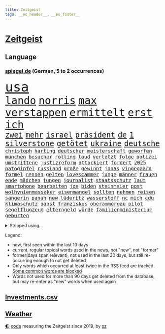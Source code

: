 ```yaml
---
title: Zeitgeist
tags: __no_header__, __no_footer__
---
```


# [Zeitgeist](https://oliz.io/zeitgeist/)

## Language

<h3><a href="https://www.spiegel.de" target="_blank">spiegel.de</a> (German, 5 to 2 occurrences)</h3>
<p style="font-family:monospace">
<span style="font-size:32pt"><a href="news_links.html#usa" class="current">usa</a></span>
<br>
<span style="font-size:25pt"><a href="news_links.html#lando" class="new">lando</a></span>
<span style="font-size:25pt"><a href="news_links.html#norris" class="new">norris</a></span>
<span style="font-size:25pt"><a href="news_links.html#max" class="current">max</a></span>
<span style="font-size:25pt"><a href="news_links.html#verstappen" class="current">verstappen</a></span>
<span style="font-size:25pt"><a href="news_links.html#ermittelt" class="current">ermittelt</a></span>
<span style="font-size:25pt"><a href="news_links.html#erst" class="current">erst</a></span>
<span style="font-size:25pt"><a href="news_links.html#ich" class="current">ich</a></span>
<br>
<span style="font-size:18pt"><a href="news_links.html#zwei" class="current">zwei</a></span>
<span style="font-size:18pt"><a href="news_links.html#mehr" class="current">mehr</a></span>
<span style="font-size:18pt"><a href="news_links.html#israel" class="current">israel</a></span>
<span style="font-size:18pt"><a href="news_links.html#präsident" class="current">präsident</a></span>
<span style="font-size:18pt"><a href="news_links.html#de" class="current">de</a></span>
<span style="font-size:18pt"><a href="news_links.html#1" class="current">1</a></span>
<span style="font-size:18pt"><a href="news_links.html#silverstone" class="new">silverstone</a></span>
<span style="font-size:18pt"><a href="news_links.html#getötet" class="current">getötet</a></span>
<span style="font-size:18pt"><a href="news_links.html#ukraine" class="current">ukraine</a></span>
<span style="font-size:18pt"><a href="news_links.html#deutsche" class="current">deutsche</a></span>
<br>
<span style="font-size:12pt"><a href="news_links.html#christoph" class="current">christoph</a></span>
<span style="font-size:12pt"><a href="news_links.html#harting" class="new">harting</a></span>
<span style="font-size:12pt"><a href="news_links.html#deutscher" class="current">deutscher</a></span>
<span style="font-size:12pt"><a href="news_links.html#meisterschaft" class="current">meisterschaft</a></span>
<span style="font-size:12pt"><a href="news_links.html#geworfen" class="current">geworfen</a></span>
<span style="font-size:12pt"><a href="news_links.html#münchen" class="current">münchen</a></span>
<span style="font-size:12pt"><a href="news_links.html#besucher" class="current">besucher</a></span>
<span style="font-size:12pt"><a href="news_links.html#rolling" class="current">rolling</a></span>
<span style="font-size:12pt"><a href="news_links.html#loud" class="current">loud</a></span>
<span style="font-size:12pt"><a href="news_links.html#verletzt" class="current">verletzt</a></span>
<span style="font-size:12pt"><a href="news_links.html#folge" class="current">folge</a></span>
<span style="font-size:12pt"><a href="news_links.html#polizei" class="current">polizei</a></span>
<span style="font-size:12pt"><a href="news_links.html#umstrittene" class="current">umstrittene</a></span>
<span style="font-size:12pt"><a href="news_links.html#justizreform" class="current">justizreform</a></span>
<span style="font-size:12pt"><a href="news_links.html#attackiert" class="current">attackiert</a></span>
<span style="font-size:12pt"><a href="news_links.html#fordert" class="current">fordert</a></span>
<span style="font-size:12pt"><a href="news_links.html#2025" class="current">2025</a></span>
<span style="font-size:12pt"><a href="news_links.html#natogipfel" class="current">natogipfel</a></span>
<span style="font-size:12pt"><a href="news_links.html#russland" class="current">russland</a></span>
<span style="font-size:12pt"><a href="news_links.html#große" class="current">große</a></span>
<span style="font-size:12pt"><a href="news_links.html#gewinnt" class="current">gewinnt</a></span>
<span style="font-size:12pt"><a href="news_links.html#jonas" class="current">jonas</a></span>
<span style="font-size:12pt"><a href="news_links.html#vingegaard" class="new">vingegaard</a></span>
<span style="font-size:12pt"><a href="news_links.html#formel" class="current">formel</a></span>
<span style="font-size:12pt"><a href="news_links.html#rennen" class="current">rennen</a></span>
<span style="font-size:12pt"><a href="news_links.html#gelten" class="current">gelten</a></span>
<span style="font-size:12pt"><a href="news_links.html#lovescammer" class="new">lovescammer</a></span>
<span style="font-size:12pt"><a href="news_links.html#junge" class="current">junge</a></span>
<span style="font-size:12pt"><a href="news_links.html#männer" class="current">männer</a></span>
<span style="font-size:12pt"><a href="news_links.html#frauen" class="current">frauen</a></span>
<span style="font-size:12pt"><a href="news_links.html#ende" class="current">ende</a></span>
<span style="font-size:12pt"><a href="news_links.html#mädchen" class="current">mädchen</a></span>
<span style="font-size:12pt"><a href="news_links.html#jungen" class="current">jungen</a></span>
<span style="font-size:12pt"><a href="news_links.html#journalist" class="current">journalist</a></span>
<span style="font-size:12pt"><a href="news_links.html#staatsschutz" class="current">staatsschutz</a></span>
<span style="font-size:12pt"><a href="news_links.html#laut" class="current">laut</a></span>
<span style="font-size:12pt"><a href="news_links.html#smartphone" class="current">smartphone</a></span>
<span style="font-size:12pt"><a href="news_links.html#bearbeiten" class="new">bearbeiten</a></span>
<span style="font-size:12pt"><a href="news_links.html#joe" class="current">joe</a></span>
<span style="font-size:12pt"><a href="news_links.html#biden" class="current">biden</a></span>
<span style="font-size:12pt"><a href="news_links.html#steinmeier" class="current">steinmeier</a></span>
<span style="font-size:12pt"><a href="news_links.html#post" class="current">post</a></span>
<span style="font-size:12pt"><a href="news_links.html#wolhynienmassaker" class="new">wolhynienmassaker</a></span>
<span style="font-size:12pt"><a href="news_links.html#eisenmangel" class="new">eisenmangel</a></span>
<span style="font-size:12pt"><a href="news_links.html#sollten" class="current">sollten</a></span>
<span style="font-size:12pt"><a href="news_links.html#nehmen" class="current">nehmen</a></span>
<span style="font-size:12pt"><a href="news_links.html#reisen" class="current">reisen</a></span>
<span style="font-size:12pt"><a href="news_links.html#sängerin" class="current">sängerin</a></span>
<span style="font-size:12pt"><a href="news_links.html#panah" class="new">panah</a></span>
<span style="font-size:12pt"><a href="news_links.html#new" class="current">new</a></span>
<span style="font-size:12pt"><a href="news_links.html#lüderitz" class="new">lüderitz</a></span>
<span style="font-size:12pt"><a href="news_links.html#wasserstoff" class="current">wasserstoff</a></span>
<span style="font-size:12pt"><a href="news_links.html#nc" class="new">nc</a></span>
<span style="font-size:12pt"><a href="news_links.html#mich" class="current">mich</a></span>
<span style="font-size:12pt"><a href="news_links.html#cdu" class="current">cdu</a></span>
<span style="font-size:12pt"><a href="news_links.html#klimaschutz" class="current">klimaschutz</a></span>
<span style="font-size:12pt"><a href="news_links.html#papst" class="current">papst</a></span>
<span style="font-size:12pt"><a href="news_links.html#franziskus" class="current">franziskus</a></span>
<span style="font-size:12pt"><a href="news_links.html#oberammergau" class="new">oberammergau</a></span>
<span style="font-size:12pt"><a href="news_links.html#pilot" class="current">pilot</a></span>
<span style="font-size:12pt"><a href="news_links.html#segelflugzeug" class="current">segelflugzeug</a></span>
<span style="font-size:12pt"><a href="news_links.html#elterngeld" class="current">elterngeld</a></span>
<span style="font-size:12pt"><a href="news_links.html#würde" class="current">würde</a></span>
<span style="font-size:12pt"><a href="news_links.html#familienministerium" class="new">familienministerium</a></span>
<span style="font-size:12pt"><a href="news_links.html#geburten" class="new">geburten</a></span>
</p>
<details>
<summary>Stopped using...</summary>
<p class="former" style="font-size:12pt">
brutale(990) flucht(990) rote(990) behandlung(989) erholung(989) strafen(989) beweisen(988) einiges(988) führerschein(988) gestohlen(988) hsv(988) müller(988) eingereicht(987) verschärfen(987) österreichische(987) durchsucht(986) klimaneutral(986) manchen(986) präsentieren(986) sebastian(986) unabhängigkeit(986) vs(986) alkohol(985) ausnahmen(985) englische(985) figur(985) richten(985) schicksal(985) geholt(984) kämpfte(984) künftigen(984) premierminister(984) provinz(984) west(984) wettbewerb(984) überwinden(984) bitten(983) dementiert(983) falls(983) frankfurter(983) herbert(983) kamera(983) literatur(983) schauspielerin(983) träumen(983) verkündet(983) vorsitzenden(983) wolfgang(983) wählen(983) aufruf(982) botschaften(982) breitet(982) forderungen(982) phase(982) präsidentschaftswahl(982) schnee(982) taten(982) weltwirtschaft(982) zweiter(982) ausbruch(981) australische(981) gefährlichen(981) tore(981) wohnhaus(981) allianz(980) bull(980) fliehen(980) red(980) 50000(979) geklärt(979) hebt(979) miteinander(979) passen(979) weltweite(979) benzin(978) dachte(978) hölle(978) islamischer(978) kochinstitut(978) kreis(978) künftige(978) teslachef(978) vermuten(978) vorübergehend(978) wenden(978) bilden(977) lüge(977) publikum(977) schien(977) anschließend(976) freilassung(976) kochen(976) negativ(976) richtet(976) anlass(975) langen(975) unterstützer(975) distanz(974) beleidigt(973) big(973) börse(973) sitzen(973) stadion(973) beschuldigt(972) bezahlen(972) half(972) klimapolitik(972) weite(972) ägypten(972) fit(971) sowie(971) design(970) erkrankt(970) erkrankung(970) pflicht(970) vorstellen(970) näher(969) patient(969) zurückgegangen(969) bande(968) überraschung(968) betrifft(967) kinos(967) spektakuläre(967) februar(966) überholt(966) aufhalten(964) mehrfach(964) führenden(963) gang(963) sichert(963) raumstation(962) auflagen(961) mission(961) whatsapp(960) hinten(959) iss(959) unterschrieben(959) chats(958) museum(958) nasa(958) schießen(958) entscheidet(956) erstochen(955) möglichkeiten(953) kindheit(952) kokain(951) einig(950) atomkraft(947) schwung(945) katharina(942) liberalen(942) annäherung(938) kontert(936) nächstes(932) drohne(931) größe(915) nick(899) vormarsch(859) notstand(841) medaille(838) rein(835) happy(824) athen(820) verlag(793) kubicki(789) werte(787) unfälle(771) lediglich(766) spiegelreporter(749) aachen(739) jahresende(739) ministerin(725) veröffentlichung(721) inflationsrate(720) grundsätzlich(715) schrumpft(712) verbunden(707) fossilen(690) kollision(685) analysten(676) nachspielzeit(676) erhofft(671) löschen(671) musks(670) alternative(669) king(658) gefiel(647) wachsende(646) harris(645) gleichen(639) boss(634) dokumentiert(633) schnelles(632) schränkt(626) medwedew(624) bedrängnis(623) demo(623) rauswurf(620) ampelregierung(617) zurückgezogen(612) volksverhetzung(609) spürbar(608) studenten(607) verbraucherpreise(595) versuche(594) gestört(589) nutzung(587) stadtteil(587) gestiegene(581) königreich(580) reine(579) einfacher(571) museen(569) aktivistinnen(567) taucht(566) bundesfinanzminister(565) ärztin(563) promis(561) explodieren(558) zufall(558) aussetzen(557) kanal(555) möchten(553) influencerin(533) klara(533) asien(532) kitas(532) krebs(526) kahn(525) ring(525) match(524) royal(512) fehlverhalten(503) marc(495) verantwortlichen(495) premierministerin(492) oppositionellen(489) rené(488) stammen(487) abgeschafft(485) 19jährige(483) indischen(477) gefolgt(476) terror(476) abtreibungen(475) beschuldigten(467) kriegszeiten(464) schmerzen(464) kriegsverbrechen(463) profitierte(463) finnische(458) kasse(456) ansturm(443) herrschte(440) schwerverletzte(426) öpnv(425) übergriffen(416) versöhnung(414) abgeschaltet(412) franzosen(411) enkel(409) erfurt(408) jubel(406) rüsten(406) empfohlen(399) computer(397) unterlagen(397) wehrte(395) außergewöhnlichen(393) brennende(393) gelobt(393) vereidigt(392) waggons(391) angeschlagenen(390) hadert(388) ausgezahlt(386) empfehlungen(380) irgendwann(376) therapien(376) jimmy(373) youtube(373) senegal(372) osnabrück(371) drin(370) gegenwart(369) geschrumpft(368) weltrekord(367) attraktiver(363) energieversorger(361) lena(361) schrumpfen(361) instrument(360) thüringens(360) großaufgebot(358) bewusstsein(354) verzeichnet(353) deutsch(352) entfernen(350) entschuldigen(349) anruf(348) barrikaden(347) kontroversen(346) bemühungen(343) major(341) vernichtet(337) dach(334) innenstadt(333) eingestürzt(331) linien(331) drehten(330) tim(330) haftstrafen(329) schönheitsideale(328) dankbar(325) erstaunliche(324) korrekt(324) untergrund(324) zugverkehr(324) farce(323) schlimmeres(323) auszusetzen(319) quatsch(318) schied(318) komplikationen(317) beleidigungen(314) üblich(314) verschärfung(309) grab(307) haken(305) spurensuche(305) bellingham(304) jude(304) stromausfälle(303) größeres(302) 63(299) bauch(297) benko(292) brisante(292) erzielte(292) zurückkehren(291) angriffskriegs(290) erzeugt(290) skizziert(290) kommunikation(288) engen(287) kanadischen(287) gratis(286) kriminalität(283) umgekehrt(277) bulgarien(275) francisco(275) abermals(274) achtelfinale(274) ausgenutzt(274) indiens(274) kinderpornografie(274) gegenangriff(273) stemmen(273) branchen(272) fa(272) schafften(272) eingriff(270) dokumentieren(269) militärexperte(269) spiegelrecherche(268) befreiten(267) rechtlichen(267) grenzgebiet(266) nachweisen(266) brutalität(263) rückschlägen(263) floridas(262) nebel(262) gerichtet(261) zitiert(260) überraschte(257) elbphilharmonie(256) männliche(256) dahintersteckt(255) hit(255) wiebke(253) parolen(251) stießen(250) anerkannt(246) regionalbahn(246) 23jährige(245) gefangenen(245) tatortvote(245) finanzmärkte(244) dichter(243) carter(242) neuheiten(240) operiert(240) geliebten(239) taucher(239) wwf(236) leidenschaft(235) tiefpunkt(234) gegessen(233) gewehrt(233) mine(233) sam(233) ausverkauft(231) begeisterte(231) umfassende(231) überzeugte(230) abonnenten(229) aufsichtsrat(228) galeria(228) karstadt(228) kaufhof(228) spacex(228) kremlgegner(223) mächte(223) prangert(223) umso(221) usfirma(221) düstere(218) renner(218) fieber(217) wirtschaftliche(217) as(216) basf(216) erlebnisse(216) bewirken(215) blockaden(215) freiheitsstrafen(213) geheim(213) grenzregion(213) wahlniederlage(212) 14jähriger(211) einstige(211) enttarnt(211) überfahrt(211) berühmteste(210) uskongress(210) ibizaaffäre(206) hill(205) melbourne(204) güterzug(203) technologien(203) 1991(202) fenster(202) saarlouis(202) abwehr(201) infos(201) unfalls(201) vermeldet(201) 47(199) fotograf(199) schiebt(199) organisatoren(198) asiatische(197) familiennewsletter(197) tvmoderatorin(197) jüdischen(196) berühmter(194) geringen(194) check(193) indigene(193) tennisspieler(193) verarbeiten(193) verwandte(193) arbeitsplätze(191) strafanzeige(191) südchinesischen(190) berufsaussichten(189) cook(189) verschafft(189) what(189) charts(188) darm(187) eroller(187) fachkräften(187) überstanden(187) internationalem(186) terrorisiert(186) warnstreik(185) immobilie(184) biontech(183) wiegelt(183) dreier(182) grand(182) schulsystem(182) barrel(180) unglaublich(180) abgewiesen(179) spender(179) änderung(179) grundlegenden(178) kopiert(178) mexikos(178) pedro(178) unicef(176) freigelassen(175) gefälschten(175) umstrittenes(175) 70000(174) benötigte(174) jener(174) verdreifacht(174) stärkeren(173) nachgegeben(171) salat(171) day(170) krankenstand(170) mitgliedschaft(170) nepal(170) stücke(170) blutige(168) eughurteil(168) guardian(168) liefen(168) luftverschmutzung(168) panzern(168) satellitenbild(168) mehrjährigen(167) überflüssig(167) venedig(166) bibel(165) eroberung(165) lecker(165) rüstet(165) oberhaupt(164) oppositionspolitiker(163) hilfsorganisation(162) unpünktlich(162) einträge(161) zlatan(161) gestaltet(160) kreativer(160) shows(160) ausbreitung(159) ostküste(158) ausstand(157) eingestiegen(157) muslime(157) schwinden(157) selbstverständnis(157) grünenchefin(155) ricarda(155) zirkus(155) flugverkehr(154) meistern(154) bakterien(153) antisemitischer(152) umweltschutz(152) messe(151) zukommen(151) outfits(150) elena(149) natosoldaten(149) mafia(148) 270(147) vorgeschmack(147) gewaltsame(146) erkannt(145) krebsdiagnose(145) openai(145) rock(144) beschleunigt(143) hadern(143) menschlichen(143) gezielte(141) günstigen(141) ingenieur(140) rechtsaußen(140) entwickler(139) mittwochmorgen(139) wiederzufinden(139) esstisch(138) pamela(138) schweres(138) verbrennt(138) vierteljahrhundert(138) zögern(137) dame(136) gravierende(136) schöner(136) anklagen(135) genre(135) umfassenden(135) auszeichnungen(134) baltikum(133) jubiläum(132) laufbahn(132) rechtfertigen(132) lloyd(131) gesetzlichen(130) zutiefst(130) parteispitze(129) republica(129) vizepräsidenten(129) aussetzung(128) gramm(128) milliardensumme(128) bluttat(127) lautstark(127) unterbinden(126) dammbruch(125) jährt(125) thorsten(125) mysteriöser(124) robertson(124) viertes(124) bemerkt(123) influencer(123) oberleitung(123) ankündigt(122) azubis(122) milliardärs(122) hinspiel(121) mykolajiw(121) nachbarschaft(121) sparsamer(121) stil(121) erholt(120) kampfjetlieferungen(120) müttern(120) wassermassen(120) zurückhaltend(120) mount(119) unterdrückt(119) fußballliga(118) usaußenministerium(118) zombies(118) beurteilen(117) ham(117) politikwissenschaftler(117) bemerkenswerte(116) lebensweise(116) rendiwagner(116) anschlüsse(115) baldige(115) berlinkreuzberg(115) diäten(115) einheimischen(115) mangelhafter(115) premiers(115) sicherheitsexpertin(115) grenzschutz(113) kommentare(113) spiegelrecherchen(113) bunker(112) objekt(112) profifußballer(112) sanfter(112) ukrainischem(112) überwachungskameras(112) angestellter(111) gala(111) bestritt(110) bildungsministerin(110) heidi(110) konkreten(110) weitreichenden(110) ernsten(109) komplizen(108) großmächte(107) nützt(107) studiert(107) vollständiger(107) weitergegeben(107) aktiver(106) anhand(106) eure(106) influencerinnen(106) kampfansage(106) 15jährigen(105) dortmunds(105) elite(105) south(105) grünenvorsitzende(104) ankommen(103) eingeräumt(103) hilflos(103) hinweg(103) waters(103) chemnitz(102) einkaufen(102) grubenunglück(102) fulda(101) glaube(101) suspendierung(101) 101(100) großmacht(100) höcke(100) erinnerungsstücke(99) superreichen(99) weltgrößte(99) auszählung(98) begangen(98) gestresst(98) heinz(98) werkzeug(98) iea(97) stahl(97) vermischt(97) nass(96) optionen(96) 55jährige(95) betreiben(95) mutterkonzern(95) schalker(95) pokalfinale(94) vergiftung(94) begünstigt(93) ostseepipelines(93) türkischer(93) hochamt(92) satellitendaten(92) umzugehen(92) ölraffinerie(92) bausparvertrag(91) gasheizungen(91) horrende(91) nationalisten(91) roller(91) urteilte(91) wohnungsbrand(91) aktie(90) dreißigerjahren(90) energieexpertin(90) erholen(90) kalkül(90) kümmert(90) lübeck(90) strahlt(90) beschreiben(89) from(89) genres(89) kippte(89) konstante(89) linkenikone(89) 35jähriger(88) 39jährige(88) aneinandergeraten(88) badum(88) bahnstrecke(88) durchsuchte(88) protestaktion(88) arschloch(87) besorgnis(87) herausgabe(87) pumpt(87) russin(87) türken(87) türkinnen(87) wasserwerfer(87) zeitnah(87) doskozil(86) grunderwerbsteuer(86) haustiere(86) kopfschütteln(86) losgehen(86) pfizer(86) prowestliche(86) betrunkener(85) krach(85) neonazis(85) normaler(85) regionale(85) wiederum(85) arminia(84) aufgeklärt(84) befehle(84) hirnforschung(84) rechtecks(84) unregelmäßigkeiten(84) unverzüglich(84) usbanken(84) ausschreibung(83) aussteigt(83) einwände(83) hitchcock(83) minderheitsregierung(83) straftat(83) außergewöhnliche(82) bewertungen(82) leber(82) sanierung(82) vergangenem(82) wappnen(82) angeregt(81) kaufkraft(81) kettenreaktion(81) kompetenzen(81) linksextremen(81) revidieren(81) schlagersänger(81) umweltministerium(81) unokinderhilfswerk(81) absatz(80) gesten(80) reißenden(80) unfassbare(80) vollmundig(80) großmanöver(79) lava(79) letztlich(79) sackgasse(79) spuckt(79) wirksam(79) 111(78) brachten(78) fehlern(78) fluggesellschaften(78) fluggäste(78) hauskäufer(78) ibrahimović(78) kaufhauskonzern(78) niederländischer(78) paragrafen(78) tätern(78) anwalts(77) astronomie(77) behaupten(77) heimlich(77) lobte(77) revolutionär(77) spiegeltalk(77) western(77) zürnt(77) aktiven(76) angereist(76) daniil(76) doppelmoral(76) dorsten(76) dringt(76) erzbistums(76) jammert(76) milliardengeschäft(76) sultan(76) verharmlosen(76) barça(75) grönemeyer(75) präsidentenberater(75) rebelliert(75) umsteigen(75) usbörsenaufsicht(75) zentrales(75) bergretter(74) boomt(74) flüssiggasterminals(74) höhenflug(74) list(74) modi(74) spiegelevent(74) taiwans(74) beharrt(73) haftbefehle(73) kopfverletzungen(73) lockern(73) umgekippt(73) indopazifik(72) verwickelt(72) vorübergehenden(72) woanders(72) getrennte(71) kontakten(71) maxim(71) pauschales(71) schränkte(71) schwankt(71) späteren(71) tauben(71) torjägerin(71) aggression(70) dreh(70) follower(70) fumio(70) gespalten(70) kishida(70) klos(70) oberhand(70) erwirtschaftet(69) fernzüge(69) fotoprojekt(69) schwachstelle(69) waage(69) abflug(68) eilantrag(68) kleinflugzeug(68) stur(68) twitters(68) ag(67) ausbilder(67) eisfrei(67) pragmatismus(67) hamill(66) prärie(66) rückhalt(66) schlafmodus(66) skywalker(66) argumenten(65) aufschwung(65) auszubildende(65) blogger(65) fertigstellung(65) firmenwert(65) großfamilien(65) alexandria(64) aufregend(64) cnn(64) fußballweltmeister(64) kinderwunsch(64) manta(64) ocasiocortez(64) pellets(64) til(64) vorpommern(64) wolfsburger(64) zwoter(64) 1100(63) award(63) bezwingt(63) hirnverletzungen(63) linksextremismusprozess(63) oberdorf(63) ruhige(63) taschenbuch(63) umgekippte(63) werbegesicht(63) zermürben(63) überlegungen(63) abgewendet(62) anrufen(62) automarke(62) bachmutfront(62) bekämpfung(62) samuel(62) schweiger(62) ties(62) windige(62) zugegangen(62) 1945(61) niedrigen(61) staatspleite(61) unfreundlichen(61) usbehörden(61) 125(60) boulevardmedien(60) hoeneß(60) kolo(60) mailänder(60) moderna(60) muani(60) niedergestochen(60) personalien(60) randal(60) religion(60) übernähme(60) depp(59) forsberg(59) lebenszeichen(59) mitschnitt(59) sterbende(59) verzehrt(59) energetische(58) enkeltrick(58) golfwelt(58) jobverlust(58) landeten(58) nationalkonservative(58) anklageschrift(57) auszurichten(57) energieberater(57) genutzte(57) getrieben(57) motorradfahrer(57) renommierter(57) chaotisch(56) fisch(56) joggers(56) millionensumme(56) raketenbeschuss(55) regnen(55) rekordzahl(55) befand(54) beleidigung(54) eingeschlagen(54) friede(54) gegenmaßnahmen(54) schwerwiegenden(54) bauwerk(53) dárdai(53) kleinem(53) pál(53) river(53) urlauber(53) erfuhr(52) erhitzt(52) gemüter(52) großoffensive(52) haufen(52) personalie(52) pfeiler(52) schmerzmittel(52) bots(51) christie(51) diskriminierenden(51) erstem(51) klimafragen(51) kriegsschiff(51) lokaler(51) nebentätigkeiten(51) protestwelle(51) analyst(50) biller(50) cduabgeordnete(50) eindringlich(50) riad(50) spottet(50) kannibale(49) mandanten(49) shangfu(49) beschmiert(48) erhoffen(48) gegnerinnen(48) marge(48) matchbälle(48) tarif(48) allgemeinen(47) imperium(47) kokainschmuggel(47) abfedern(46) arktis(46) behauptungen(46) belgorod(46) erging(46) girl(46) lgbtq(46) mantel(46) oberpfalz(46) tvansprache(46) waldbränden(46) belgische(45) lied(45) tieferen(45) türkeiwahl(45) auskommen(44) erstatten(44) gleicher(44) königsfamilie(44) mitarbeitenden(44) plastikmüll(44) statistisches(44) unübersichtlich(44) vergeltung(44) wasserstand(44) annahm(43) cumexuntersuchungsausschuss(43) europapokal(43) landung(43) litauens(43) starlink(43) wohlwollend(43) 118(42) 5gausbau(42) besiegte(42) download(42) energieagentur(42) evakuierung(42) geregelt(42) klausuren(42) körperteile(42) mathe(42) seniorin(42) uli(42) weitreichende(42) geht's(41) österreicher(41) altersgenossen(40) austin(40) florenz(40) kugeln(40) landtagswahlen(40) toilettenhäuschen(40) vizeparteichef(40) weeknd(40) winkt(40) alkoholisiert(39) schmutzige(39) science(39) störten(39) europaabgeordnete(38) regisseurin(38) staatlicher(38) that(38) uspräsidentschaftswahlen(38) zahlungsunfähigkeit(38) anreize(37) branchenangaben(37) jüngerer(37) militante(37) radikalisierung(37) trainings(37) zahn(37) anfertigung(36) coronahilfen(36) einschlugen(36) geldstrafen(36) kriegsland(36) kundinnen(36) paramilitär(36) vorlage(36) aufzuklären(35) kindesmissbrauchs(35) nuklearwaffen(35) prognostiziert(35) protassewitsch(35) redbullerfolg(35) stagniert(35) taschenbücher(35) vorgesetzten(35) zwillingstöchter(35) belgrad(34) debattencheck(34) institute(34) macs(34) wertverlust(34) ableger(33) hdp(33) jaber(33) meerjungfrau(33) reallöhne(33) schlägerei(33) siebtes(33) strömt(33) unoklimakonferenz(33) weltlage(33) asiens(32) aufwand(32) belastende(32) fünfeinhalb(32) füßen(32) germain(32) hellmann(32) kryptischen(32) qualifikation(32) spitzenjob(32) strippenzieher(32) auftritte(31) demirtaş(31) glasner(31) hyperschallrakete(31) iphones(31) saint(31) scharfer(31) selahattin(31) ausgeharrt(30) oecd(30) tathergang(30) amtskollegin(29) balkan(29) enttäuschten(29) frodeno(29) monarchen(29) organisationen(29) titelseiten(29) anschlägen(28) brandanschlag(28) erstreckte(28) ficht(28) habeckministerium(28) inhaftierte(28) kunstwerken(28) milliardendefizit(28) seehofer(28) skandieren(28) yeboah(28) berufsorientierung(27) flüchtlingszahlen(27) merken(27) nazi(27) wolfsburgerinnen(27) zero(27) absolvieren(26) asylbewerberheim(26) familiären(26) gebietsgewinne(26) koloniales(26) rekrutiert(26) umgebaut(26) genauen(25) iv(25) vermeidbar(25) wählern(25) abgeführt(24) ausgebuht(24) euland(24) gauff(24) jüdischer(24) trab(24) abgekommen(23) absetzung(23) asylanträgen(23) beruft(23) mangelnden(23) motivierte(23) brachen(22) drehbuchautor(22) everest(22) heinzchristian(22) rängen(22) rätselhafter(22) strache(22) umweltschäden(22) conference(21) fpöchefs(21) provokant(21) terrorgruppe(21) verfassungsbeschwerde(21) befassen(20) einlage(20) geschaut(20) organspende(20) pessimistisch(20) ranken(20) schiffswrack(20) unfreiwillig(20) vorsorge(20) acker(19) anhaltenden(19) ausschließen(19) co₂emissionen(19) denkwürdigen(19) evangelikale(19) juri(19) mitangeklagte(19) niere(19) veräußert(19) abfall(18) ausreichen(18) bekanntes(18) blindgänger(18) bluttaten(18) butler(18) demoralisiert(18) eigenheime(18) entsendet(18) gesundheitsproblemen(18) register(18) rettungsversuch(18) atemnot(17) beteiligen(17) boulevardpresse(17) gefeierte(17) strategisch(17) ankurbeln(16) beschnitten(16) brüste(16) bundesligafinale(16) ford(16) gestrandet(16) harrison(16) ilja(16) regierungsflieger(16) relegation(16) viertklässler(16) gerichtssaal(15) herausfinden(15) kampfjetpiloten(15) populärsten(15) stehenden(15) toxisch(15) toxische(15) gegners(14) gruppierung(14) herrn(14) johnsons(14) lachen(14) leidtragenden(14) linksextremisten(14) luftangriffen(14) meistertitel(14) moor(14) unerwünschte(14) wracks(14) zweimaligen(14) dringender(13) einverstanden(13) entwicklerkonferenz(13) ngos(13) tonnenweise(13) zerschmetterte(13) ökonomischen(13) überfälle(13) handgemenge(12) unschönen(12) anwesend(11) fighters(11) foo(11) klammern(11) millionenschaden(11) quadratmeter(11) unfallort(11) untersuchungskommission(11)
</p>
</details>
<p>Legend:
<ul>
<li><span class="new">new</span>, first seen within the last 10 days</li>
<li><span class="current">current</span>, regular topical words used in the news, not "new", not "former"</li>
<li><span class="former">former(days span relevant)</span>, not used in the last 30 days, but still re-occurring enough to not get deleted</li>
<li>Only words which occurred at least twice in the RSS feed are tracked. <a href="language/filters.py">Some common words are blocked</a></li>
<li>Words not used for more than 90 days get deleted from the database, but may re-enter as "new" words when used again</li>
</ul>
</p>

## [Investments](investments.html)[.csv](investments.csv)

## [Weather](weather.html)

<footer>
<a href="javascript:toggleTheme()" class="nav">🌓</a>
<a href="https://github.com/ooz/zeitgeist">code</a> measuring the Zeitgeist since 2019, by <a href="https://oliz.io">oz</a>
</footer>
